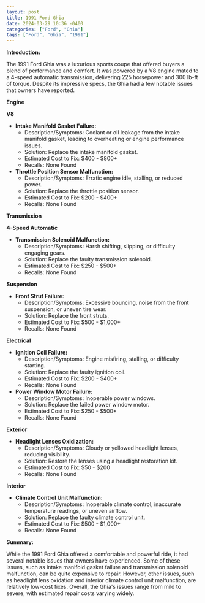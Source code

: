 ```yaml
---
layout: post
title: 1991 Ford Ghia
date: 2024-03-29 10:36 -0400
categories: ["Ford", "Ghia"]
tags: ["Ford", "Ghia", "1991"]
---
```

**Introduction:**

The 1991 Ford Ghia was a luxurious sports coupe that offered buyers a blend of performance and comfort. It was powered by a V8 engine mated to a 4-speed automatic transmission, delivering 225 horsepower and 300 lb-ft of torque. Despite its impressive specs, the Ghia had a few notable issues that owners have reported.

**Engine**

**V8**

* **Intake Manifold Gasket Failure:**
    * Description/Symptoms: Coolant or oil leakage from the intake manifold gasket, leading to overheating or engine performance issues.
    * Solution: Replace the intake manifold gasket.
    * Estimated Cost to Fix: $400 - $800+
    * Recalls: None Found
* **Throttle Position Sensor Malfunction:**
    * Description/Symptoms: Erratic engine idle, stalling, or reduced power.
    * Solution: Replace the throttle position sensor.
    * Estimated Cost to Fix: $200 - $400+
    * Recalls: None Found

**Transmission**

**4-Speed Automatic**

* **Transmission Solenoid Malfunction:**
    * Description/Symptoms: Harsh shifting, slipping, or difficulty engaging gears.
    * Solution: Replace the faulty transmission solenoid.
    * Estimated Cost to Fix: $250 - $500+
    * Recalls: None Found

**Suspension**

* **Front Strut Failure:**
    * Description/Symptoms: Excessive bouncing, noise from the front suspension, or uneven tire wear.
    * Solution: Replace the front struts.
    * Estimated Cost to Fix: $500 - $1,000+
    * Recalls: None Found

**Electrical**

* **Ignition Coil Failure:**
    * Description/Symptoms: Engine misfiring, stalling, or difficulty starting.
    * Solution: Replace the faulty ignition coil.
    * Estimated Cost to Fix: $200 - $400+
    * Recalls: None Found
* **Power Window Motor Failure:**
    * Description/Symptoms: Inoperable power windows.
    * Solution: Replace the failed power window motor.
    * Estimated Cost to Fix: $250 - $500+
    * Recalls: None Found

**Exterior**

* **Headlight Lenses Oxidization:**
    * Description/Symptoms: Cloudy or yellowed headlight lenses, reducing visibility.
    * Solution: Restore the lenses using a headlight restoration kit.
    * Estimated Cost to Fix: $50 - $200
    * Recalls: None Found

**Interior**

* **Climate Control Unit Malfunction:**
    * Description/Symptoms: Inoperable climate control, inaccurate temperature readings, or uneven airflow.
    * Solution: Replace the faulty climate control unit.
    * Estimated Cost to Fix: $500 - $1,000+
    * Recalls: None Found

**Summary:**

While the 1991 Ford Ghia offered a comfortable and powerful ride, it had several notable issues that owners have experienced. Some of these issues, such as intake manifold gasket failure and transmission solenoid malfunction, can be quite expensive to repair. However, other issues, such as headlight lens oxidation and interior climate control unit malfunction, are relatively low-cost fixes. Overall, the Ghia's issues range from mild to severe, with estimated repair costs varying widely.
